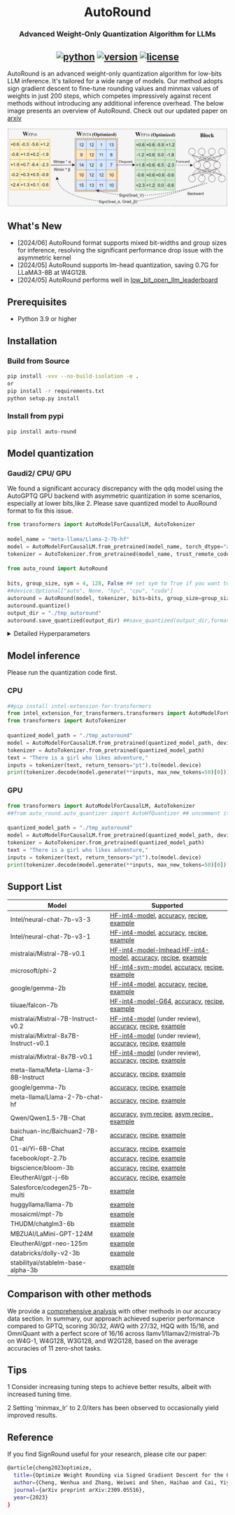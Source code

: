<div align="center">

AutoRound
===========================
<h3> Advanced Weight-Only Quantization Algorithm for LLMs</h3>

[![python](https://img.shields.io/badge/python-3.8%2B-blue)](https://github.com/intel/auto-round)
[![version](https://img.shields.io/badge/release-0.2-green)](https://github.com/intel/auto-round)
[![license](https://img.shields.io/badge/license-Apache%202-blue)](https://github.com/intel/auto-round/blob/main/LICENSE)
---
<div align="left">

AutoRound is an advanced weight-only quantization algorithm for low-bits LLM inference. It's tailored for a wide range
of models. Our method adopts sign gradient descent to fine-tune rounding values and minmax values of weights in just 200 steps,
which competes impressively against recent methods without introducing any additional inference overhead. The below
image presents an overview of AutoRound.  Check out our updated paper on [arxiv](https://arxiv.org/pdf/2309.05516v4)

<div align="center">

![](docs/imgs/autoround_overview.png)

<div align="left">

## What's New
* [2024/06] AutoRound format supports mixed bit-widths and group sizes for inference, resolving the significant performance drop issue with the asymmetric kernel
* [2024/05] AutoRound supports lm-head quantization, saving 0.7G for LLaMA3-8B at W4G128.
* [2024/05] AutoRound performs well
  in [low_bit_open_llm_leaderboard](https://huggingface.co/spaces/Intel/low_bit_open_llm_leaderboard)

## Prerequisites

- Python 3.9 or higher

## Installation

### Build from Source

```bash
pip install -vvv --no-build-isolation -e .
or
pip install -r requirements.txt
python setup.py install


```

### Install from pypi

```bash
pip install auto-round
```

## Model quantization

### Gaudi2/ CPU/ GPU

We found a significant accuracy discrepancy with the qdq model using the AutoGPTQ GPU backend with asymmetric
quantization in some scenarios, especially at lower bits,like 2. Please save quantized model to AuoRound format to fix this issue.

```python
from transformers import AutoModelForCausalLM, AutoTokenizer

model_name = "meta-llama/Llama-2-7b-hf"
model = AutoModelForCausalLM.from_pretrained(model_name, torch_dtype="auto", trust_remote_code=True)
tokenizer = AutoTokenizer.from_pretrained(model_name, trust_remote_code=True)

from auto_round import AutoRound

bits, group_size, sym = 4, 128, False ## set sym to True if you want to use marlin kernel
##device:Optional["auto", None, "hpu", "cpu", "cuda"]
autoround = AutoRound(model, tokenizer, bits=bits, group_size=group_size, sym=sym, device=None)
autoround.quantize()
output_dir = "./tmp_autoround"
autoround.save_quantized(output_dir) ##save_quantized(output_dir,format=="auto_round")
```

<details>
  <summary>Detailed Hyperparameters</summary>

- `model`: The PyTorch model to be quantized.

- `tokenizer`: An optional tokenizer for processing input data. If none, a dataset must be provided.

- `bits (int)`: Number of bits for quantization (default is 4).

- `group_size (int)`: Size of the quantization group (default is 128).

- `sym (bool)`: Whether to use symmetric quantization (default is False).

- `enable_quanted_input (bool)`: Whether to use the output of the previous quantized block as the input for the current
  block for tuning (default is True).

- `enable_minmax_tuning (bool)`: Whether to enable weight min-max tuning (default is True).

- `iters (int)`: Number of tuning iterations (default is 200).

- `lr (float)`: The learning rate for rounding value (default is None, it will be set to 1.0/iters automatically).

- `minmax_lr (float)`: The learning rate for min-max tuning (default is None, it will be set to lr automatically).

- `nsamples (int)`: Number of samples for tuning (default is 128). 512 w/o use_fast_quant

- `seqlen (int)`: Data length of the sequence for tuning (default is 512). 2048 w/o use_fast_quant

- `batch_size (int)`: Batch size for training (default is 8).

- `scale_dtype (str)`: The data type of quantization scale to be used (default is "float16"), different kernels have
  different choices.

- `amp (bool)`: Whether to use automatic mixed precision (default is True).

- `nblocks (int)`: Packing several blocks as one for tuning together (default is 1).

- `gradient_accumulate_steps (int)`: Number of gradient accumulation steps (default is 1).

- `low_gpu_mem_usage (bool)`: Whether to save GPU memory at the cost of ~20% more tuning time (default is False), True w/o use_fast_quant

- `dataset Union[str, list, tuple, torch.utils.data.DataLoader]`: The dataset name for tuning (default is "
  NeelNanda/pile-10k"). Local json file and combination of datasets have been supported, e.g. "
  ./tmp.json,NeelNanda/pile-10k:train, mbpp:train+validation+test"

- `weight_config (dict)`: Configuration for weight quantization (default is an empty dictionary), mainly for mixed bits
  or mixed precision.

- `device`: The device to be used for tuning. The default is set to 'auto', allowing for automatic detection.

</details>

## Model inference

Please run the quantization code first.

### CPU

```python
##pip install intel-extension-for-transformers
from intel_extension_for_transformers.transformers import AutoModelForCausalLM
from transformers import AutoTokenizer

quantized_model_path = "./tmp_autoround"
model = AutoModelForCausalLM.from_pretrained(quantized_model_path, device_map="auto")
tokenizer = AutoTokenizer.from_pretrained(quantized_model_path)
text = "There is a girl who likes adventure,"
inputs = tokenizer(text, return_tensors="pt").to(model.device)
print(tokenizer.decode(model.generate(**inputs, max_new_tokens=50)[0]))
```

### GPU

```python
from transformers import AutoModelForCausalLM, AutoTokenizer
##from auto_round.auto_quantizer import AutoHfQuantizer ## uncomment it for models with auto_round format

quantized_model_path = "./tmp_autoround"
model = AutoModelForCausalLM.from_pretrained(quantized_model_path, device_map="auto")
tokenizer = AutoTokenizer.from_pretrained(quantized_model_path)
text = "There is a girl who likes adventure,"
inputs = tokenizer(text, return_tensors="pt").to(model.device)
print(tokenizer.decode(model.generate(**inputs, max_new_tokens=50)[0]))
```

## Support List

| Model                                | Supported                                                                                                                                                                                                                                                                                                           |
|--------------------------------------|---------------------------------------------------------------------------------------------------------------------------------------------------------------------------------------------------------------------------------------------------------------------------------------------------------------------|
| Intel/neural-chat-7b-v3-3            | [HF-int4-model](https://huggingface.co/Intel/neural-chat-7b-v3-3-int4-inc), [accuracy](./docs/neural-chat-7b-v3-3-acc.md), [recipe](./examples/language-modeling/scripts/neural-chat-7b-v3-3.sh), [example](./examples/language-modeling/)                                                                          |
| Intel/neural-chat-7b-v3-1            | [HF-int4-model](https://huggingface.co/Intel/neural-chat-7b-v3-1-int4-inc), [accuracy](./docs/neural-chat-7b-v3-1-acc.md), [recipe](./examples/language-modeling/scripts/neural-chat-7b-v3-1.sh), [example](./examples/language-modeling/)                                                                          |
| mistralai/Mistral-7B-v0.1            | [HF-int4-model-lmhead](https://huggingface.co/Intel/Mistral-7B-v0.1-int4-inc-lmhead),[HF-int4-model](https://huggingface.co/Intel/Mistral-7B-v0.1-int4-inc), [accuracy](./docs/Mistral-7B-v0.1-acc.md), [recipe](./examples/language-modeling/scripts/Mistral-7B-v0.1.sh), [example](./examples/language-modeling/) |
| microsoft/phi-2                      | [HF-int4-sym-model](https://huggingface.co/Intel/phi-2-int4-inc), [accuracy](./docs/phi-2-acc.md), [recipe](./examples/language-modeling/scripts/phi-2.sh), [example](./examples/language-modeling/)                                                                                                                
| google/gemma-2b                      | [HF-int4-model](https://huggingface.co/Intel/gemma-2b-int4-inc), [accuracy](./docs/gemma-2b-acc.md), [recipe](./examples/language-modeling/scripts/gemma-2b.sh),  [example](./examples/language-modeling/)                                                                                                          
| tiiuae/falcon-7b                     | [HF-int4-model-G64](https://huggingface.co/Intel/falcon-7b-int4-inc), [accuracy](./docs/falcon-7b-acc.md), [recipe](./examples/language-modeling/scripts/falcon-7b.sh), [example](./examples/language-modeling/)                                                                                                    |
| mistralai/Mistral-7B-Instruct-v0.2   | [HF-int4-model](https://huggingface.co/Intel/Mistral-7B-Instruct-v0.2-int4-inc) (under review), [accuracy](./docs/Mistral-7B-Instruct-v0.2-acc.md), [recipe](./examples/language-modeling/scripts/Mistral-7B-Instruct-v0.2.sh),  [example](./examples/language-modeling/)                                           |
| mistralai/Mixtral-8x7B-Instruct-v0.1 | [HF-int4-model](https://huggingface.co/Intel/Mixtral-8x7B-Instruct-v0.1-int4-inc) (under review), [accuracy](./docs/Mixtral-8x7B-Instruct-v0.1-acc.md), [recipe](./examples/language-modeling/scripts/Mixtral-8x7B-Instruct-v0.1.sh),  [example](./examples/language-modeling/)                                     |
| mistralai/Mixtral-8x7B-v0.1          | [HF-int4-model](https://huggingface.co/Intel/Mixtral-8x7B-v0.1-int4-inc) (under review), [accuracy](./docs/Mixtral-8x7B-v0.1-acc.md), [recipe](./examples/language-modeling/scripts/Mixtral-8x7B-v0.1.sh), [example](./examples/language-modeling/)                                                                 |
| meta-llama/Meta-Llama-3-8B-Instruct  | [accuracy](./docs/Meta-Llama-3-8B-Instruct-acc.md), [recipe](./examples/language-modeling/scripts/Meta-Llama-3-8B-Instruct.sh), [example](./examples/language-modeling/)                                                                                                                                            |
| google/gemma-7b                      | [accuracy](./docs/gemma-7b-acc.md), [recipe](./examples/language-modeling/scripts/gemma-7b.sh),  [example](./examples/language-modeling/)                                                                                           |
| meta-llama/Llama-2-7b-chat-hf        | [accuracy](./docs/Llama-2-7b-chat-hf-acc.md), [recipe](./examples/language-modeling/scripts/Llama-2-7b-chat-hf.sh), [example](./examples/language-modeling/)                                                                                                                                                        |
| Qwen/Qwen1.5-7B-Chat                 | [accuracy](./docs/Qwen1.5-7B-Chat-acc.md), [sym recipe](./examples/language-modeling/scripts/Qwen1.5-7B-Chat-sym.sh), [asym recipe ](./examples/language-modeling/scripts/Qwen1.5-7B-Chat-asym.sh), [example](./examples/language-modeling/)                                                                        |
| baichuan-inc/Baichuan2-7B-Chat       | [accuracy](./docs/baichuan2-7b-chat-acc.md), [recipe](./examples/language-modeling/scripts/baichuan2-7b-chat.sh), [example](./examples/language-modeling/)                                                                                                                                                          |
| 01-ai/Yi-6B-Chat                     | [accuracy](./docs/Yi-6B-Chat-acc.md), [recipe](./examples/language-modeling/scripts/Yi-6B-Chat.sh), [example](./examples/language-modeling/)                                                                                                                                                                        |
| facebook/opt-2.7b                    | [accuracy](./docs/opt-2.7b-acc.md), [recipe](./examples/language-modeling/scripts/opt-2.7b.sh), [example](./examples/language-modeling/)                                                                                                                                                                            |
| bigscience/bloom-3b                  | [accuracy](./docs/bloom-3B-acc.md), [recipe](./examples/language-modeling/scripts/bloom-3b.sh), [example](./examples/language-modeling/)                                                                                                                                                                            |
| EleutherAI/gpt-j-6b                  | [accuracy](./docs/gpt-j-6B-acc.md), [recipe](./examples/language-modeling/scripts/gpt-j-6b.sh), [example](./examples/language-modeling/)                                                                                                                                                                            |
| Salesforce/codegen25-7b-multi        | [example](./examples/language-modeling/)                                                                                                                                                                                                                                                                            |
| huggyllama/llama-7b                  | [example](./examples/language-modeling/)                                                                                                                                                                                                                                                                            |
| mosaicml/mpt-7b                      | [example](./examples/language-modeling/)                                                                                                                                                                                                                                                                            |
| THUDM/chatglm3-6b                    | [example](./examples/language-modeling/)                                                                                                                                                                                                                                                                            |
| MBZUAI/LaMini-GPT-124M               | [example](./examples/language-modeling/)                                                                                                                                                                                                                                                                            |
| EleutherAI/gpt-neo-125m              | [example](./examples/language-modeling/)                                                                                                                                                                                                                                                                            |
| databricks/dolly-v2-3b               | [example](./examples/language-modeling/)                                                                                                                                                                                                                                                                            |
| stabilityai/stablelm-base-alpha-3b   | [example](./examples/language-modeling/)                                                                                                                                                                                                                                                                            

## Comparison with other methods

We provide a [comprehensive analysis](docs/acc.md) with other methods in our accuracy data section. In summary, our
approach achieved superior performance compared to GPTQ, scoring 30/32, AWQ with 27/32, HQQ with 15/16, and OmniQuant
with a perfect score of 16/16 across llamv1/llamav2/mistral-7b on W4G-1, W4G128, W3G128, and W2G128, based on the
average accuracies of 11 zero-shot tasks.

## Tips

1 Consider increasing tuning steps to achieve better results, albeit with increased tuning time.

2 Setting 'minmax_lr' to 2.0/iters has been observed to occasionally yield improved results.

## Reference

If you find SignRound useful for your research, please cite our paper:

```bash
@article{cheng2023optimize,
  title={Optimize Weight Rounding via Signed Gradient Descent for the Quantization of LLMs},
  author={Cheng, Wenhua and Zhang, Weiwei and Shen, Haihao and Cai, Yiyang and He, Xin and Lv, Kaokao and Liu, Yi},
  journal={arXiv preprint arXiv:2309.05516},
  year={2023}
}
```
